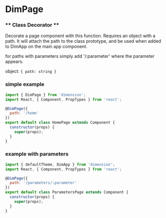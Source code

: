 # DimPage
### ** Class Decorator **

Decorate a page component with this function.
Requires an object with a path.
It will attach the path to the class prototype, and be used when added to DimApp on the main app component.

for paths with parameters simply add '/:parameter' where the parameter appears.

object: ```{ path: string }```

### simple example
``` javascript
import { DimPage } from 'dimension';
import React, { Component, PropTypes } from 'react';

@DimPage({
  path: '/home'
})
export default class HomePage extends Component {
  constructor(props) {
    super(props);
  }
}
```

### example with parameters
``` javascript
import { defaultTheme, DimApp } from 'dimension';
import React, { Component, PropTypes } from 'react';

@DimPage({
  path: '/parameters/:parameter'
})
export default class ParametersPage extends Component {
  constructor(props) {
    super(props);
  }
}
```